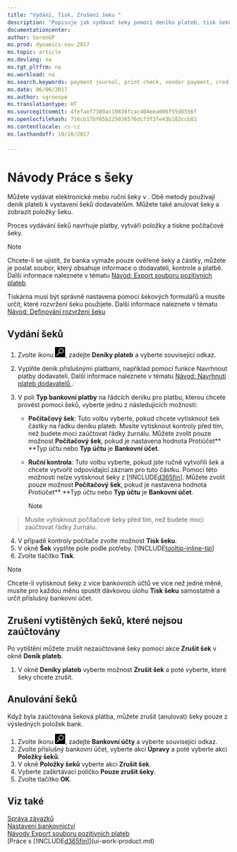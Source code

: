 ```yaml
---
title: "Vydání, Tisk, Zrušení šeku "
description: "Popisuje jak vydávat šeky pomocí deníku plateb, tisk šeků a zrušení nebo zobrazení položek šeků v Dynamics NAV."
documentationcenter: 
author: SorenGP
ms.prod: dynamics-nav-2017
ms.topic: article
ms.devlang: na
ms.tgt_pltfrm: na
ms.workload: na
ms.search.keywords: payment journal, print check, vendor payment, creditor, debt, balance due, AP
ms.date: 06/06/2017
ms.author: sgroespe
ms.translationtype: HT
ms.sourcegitcommit: 4fefaef7380ac10836fcac404eea006f55d8556f
ms.openlocfilehash: 716cb17bf65b225036576dc73f3fe43b102ccb81
ms.contentlocale: cs-cz
ms.lasthandoff: 10/16/2017

---
```

# <a name="how-to-work-with-checks"></a>Návody Práce s šeky
Můžete vydávat elektronické mebo ruční šeky v . Obě metody používají deník plateb k vystavení šeků dodavatelům. Můžete také anulovat šeky a zobrazit položky šeku.

Proces vydávání šeků navrhuje platby, vytváří položky a tiskne počítačové šeky.

> [!NOTE]  
>   Chcete-li se ujistit, že banka vymaže pouze ověřené šeky a částky, můžete je poslat soubor, který obsahuje informace o dodavateli, kontrole a platbě. Další informace naleznete v tématu [Návod: Export souboru pozitivních plateb](finance-how-positive-pay.md).

Tiskárna musí být správně nastavena pomocí šekových formulářů a musíte určit, které rozvržení šeku použijete. Další informace naleznete v tématu [Návod: Definování rozvržení šeku](finance-how-define-check-layouts.md)

## <a name="to-issue-checks"></a>Vydání šeků
1. Zvolte ikonu ![Vyhledat stránku nebo sestavu](media/ui-search/search_small.png "Ikona Vyhledat stránku nebo sestavu"), zadejte **Deníky plateb** a vyberte související odkaz.
2. Vyplňte deník příslušnými platbami, například pomocí funkce Navrhnout platby dodavateli. Další informace naleznete v tématu [Návod: Navrhnutí plateb dodavatelů ](payables-how-suggest-vendor-payments.md).
3. V poli **Typ bankovní platby** na řádcích deníku pro platbu, kterou chcete provést pomocí šeků, vyberte jednu z následujících možností:

   * **Počítačový šek**: Tuto volbu vyberte, pokud chcete vytisknout šek částky na řádku deníku plateb. Musíte vytisknout kontroly před tím, než budete moci zaúčtovat řádky žurnálu. Můžete zvolit pouze možnost **Počítačový šek**, pokud je nastavena hodnota Protiúčet** **Typ účtu nebo **Typ účtu** je **Bankovní účet**.
   * **Ruční kontrola**: Tuto volbu vyberte, pokud jste ručně vytvořili šek a chcete vytvořit odpovídající záznam pro tuto částku. Pomocí této možnosti nelze vytisknout šeky z [!INCLUDE[d365fin](includes/d365fin_md.md)]. Můžete zvolit pouze možnost **Počítačový šek**, pokud je nastavena hodnota Protiúčet** **Typ účtu nebo **Typ účtu** je **Bankovní účet**.

     > [!NOTE]  
>   Musíte vytisknout počítačové šeky před tím, než budete moci zaúčtovat řádky žurnálu.
4. V případě kontroly počítače zvolte možnost **Tisk šeku**.
5. V okně **Šek** vyplňte pole podle potřeby. [!INCLUDE[tooltip-inline-tip](includes/tooltip-inline-tip_md.md)]
6. Zvolte tlačítko **Tisk**.

> [!NOTE]  
>   Chcete-li vytisknout šeky z více bankovních účtů ve více než jedné měně, musíte pro každou měnu spustit dávkovou úlohu **Tisk šeku** samostatně a určit příslušný bankovní účet.

## <a name="to-cancel-printed-checks-that-are-not-posted"></a>Zrušení vytištěných šeků, které nejsou zaúčtovány
Po vytištění můžete zrušit nezaúčtované šeky pomocí akce **Zrušit šek** v okně **Deník plateb**.

1. V okně **Deníky plateb** vyberte možnost **Zrušit šek** a poté vyberte, které šeky chcete zrušit.

## <a name="to-void-checks"></a>Anulování šeků
Když byla zaúčtována šeková platba, můžete zrušit (anulovat) šeky pouze z výsledných položek bank.

1. Zvolte ikonu ![Vyhledat stránku nebo sestavu](media/ui-search/search_small.png "Ikona Vyhledat stránku nebo sestavu"), zadejte **Bankovní účty** a vyberte související odkaz.
2. Zvolte příslušný bankovní účet, vyberte akci **Úpravy** a poté vyberte akci **Položky šeků**.
3. V okně **Položky šeků** vyberte akci **Zrušit šek**.
4. Vyberte zaškrtávací políčko **Pouze zrušit šeky**.
5. Zvolte tlačítko **OK**.

## <a name="see-also"></a>Viz také
[Správa závazků](payables-manage-payables.md)  
[Nastavení bankovnictví](bank-setup-banking.md)  
[Návody Export souboru pozitivních plateb](finance-how-positive-pay.md)  
[Práce s [!INCLUDE[d365fin](includes/d365fin_md.md)]](ui-work-product.md)  

